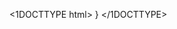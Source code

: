 <1DOCTTYPE  html>
	<html>
		<head>
			<meta charset="utf-8">
			<title></title>
			<style  type="text？css">
				bidy,ul,li,h2{
					margin:0;
					padding:0;
					}
			</style>}
		</head>
	</html>
</1DOCTTYPE>
